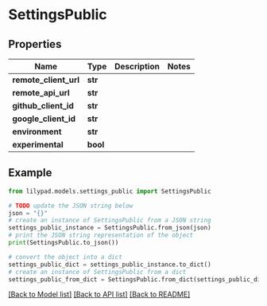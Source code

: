 # SettingsPublic


## Properties

Name | Type | Description | Notes
------------ | ------------- | ------------- | -------------
**remote_client_url** | **str** |  | 
**remote_api_url** | **str** |  | 
**github_client_id** | **str** |  | 
**google_client_id** | **str** |  | 
**environment** | **str** |  | 
**experimental** | **bool** |  | 

## Example

```python
from lilypad.models.settings_public import SettingsPublic

# TODO update the JSON string below
json = "{}"
# create an instance of SettingsPublic from a JSON string
settings_public_instance = SettingsPublic.from_json(json)
# print the JSON string representation of the object
print(SettingsPublic.to_json())

# convert the object into a dict
settings_public_dict = settings_public_instance.to_dict()
# create an instance of SettingsPublic from a dict
settings_public_from_dict = SettingsPublic.from_dict(settings_public_dict)
```
[[Back to Model list]](../README.md#documentation-for-models) [[Back to API list]](../README.md#documentation-for-api-endpoints) [[Back to README]](../README.md)


